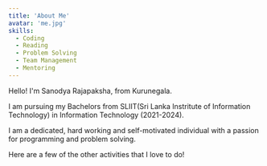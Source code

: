 ```yaml
---
title: 'About Me'
avatar: 'me.jpg'
skills:
  - Coding
  - Reading
  - Problem Solving
  - Team Management
  - Mentoring
---
```


Hello! I'm Sanodya Rajapaksha, from Kurunegala.

<!-- I am a creative, time punctual, dedicated, goal-oriented individual with decent moral Values and Ethicates along with a high-energy level, honed communication skills, strong organizational skills, and meticulous attention to detail. -->

I am pursuing my Bachelors from SLIIT(Sri Lanka Instritute of Information Technology) in Information Technology (2021-2024).

I am a dedicated, hard working and self-motivated individual with a passion for programming and problem solving.

<!-- I am a member of [Developer Student Club - SVVV](https://dsc.community.dev/shri-vaishnav-vidyapeeth-vishwavidyalaya/) and have also been awarded 75% Merit Scholarship(Top 10%) by my college. -->

Here are a few of the other activities that I love to do!
